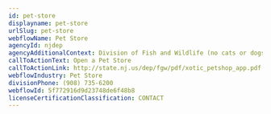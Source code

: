 ```yaml
---
id: pet-store
displayname: pet-store
urlSlug: pet-store
webflowName: Pet Store
agencyId: njdep
agencyAdditionalContext: Division of Fish and Wildlife (no cats or dogs)
callToActionText: Open a Pet Store
callToActionLink: http://state.nj.us/dep/fgw/pdf/xotic_petshop_app.pdf
webflowIndustry: Pet Store
divisionPhone: (908) 735-6200
webflowId: 5f772916d9d23748de6f48b8
licenseCertificationClassification: CONTACT
---
```

